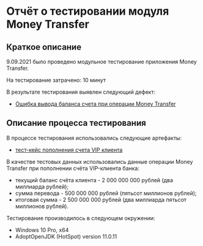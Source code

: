 # Отчёт о тестировании модуля Money Transfer

## Краткое описание

9.09.2021 было проведено модульное тестирование приложения Money Transfer.

На тестирование затрачено: 10 минут

В результате тестирования выявлен следующий дефект:
* [Ошибка вывода баланса счета при операции Money Transfer](https://github.com/bella291/java_hw1/issues/1)

## Описание процесса тестирования

В процессе тестирования использовались следующие артефакты:
* [тест-кейс пополнения счета VIP клиента](https://github.com/bella291/java_hw1/blob/bd1e9957220e35ae94867bb84af583b2904b0a21/src/test-case.md)

В качестве тестовых данных использовались данные операции Money Transfer при пополнении счёта VIP-клиента банка:
* текущий баланс счёта клиента - 2 000 000 000 рублей (два миллиарда рублей);
* сумма перевода - 500 000 000 рублей (пятьсот миллионов рублей);
* итоговая сумма - 2 500 000 000 рублей (два миллиарда пятьсот миллионов рублей).

Тестирование производилось в следующем окружении:
* Windows 10 Pro, x64
* AdoptOpenJDK (HotSpot) version 11.0.11
